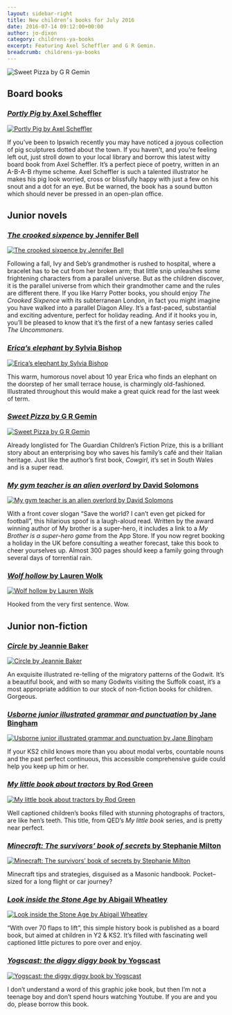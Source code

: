 ```yaml
---
layout: sidebar-right
title: New children’s books for July 2016
date: 2016-07-14 09:12:00+00:00
author: jo-dixon
category: childrens-ya-books
excerpt: Featuring Axel Scheffler and G R Gemin.
breadcrumb: childrens-ya-books
---
```

![Sweet Pizza by G R Gemin](/images/featured/featured-sweet-pizza.jpg)

<h2>Board books</h2>

<section class="cf">

<h3><a href="https://suffolk.spydus.co.uk/cgi-bin/spydus.exe/ENQ/OPAC/BIBENQ/11833667?QRY=CTIBIB%3C%20IRN(62311493)&amp;QRYTEXT=Portly%20Pig"><cite>Portly Pig</cite> by Axel Scheffler</a></h3>

<a href="https://suffolk.spydus.co.uk/cgi-bin/spydus.exe/ENQ/OPAC/BIBENQ/11833667?QRY=CTIBIB%3C%20IRN(62311493)&amp;QRYTEXT=Portly%20Pig"><img class="{% include /c/img-float-left.html %}" src="/images/article/portly-pig.jpg" alt="Portly Pig by Axel Scheffler" /></a>

<p class="mt0">If you’ve been to Ipswich recently you may have noticed a joyous collection of pig sculptures dotted about the town. If you haven’t, and you’re feeling left out, just stroll down to your local library and borrow this latest witty board book from Axel Scheffler. It’s a perfect piece of poetry, written in an A-B-A-B rhyme scheme. Axel Scheffler is such a talented illustrator he makes his pig look worried, cross or blissfully happy with just a few on his snout and a dot for an eye. But be warned, the book has a sound button which should never be pressed in an open-plan office.</p>

</section>

<h2>Junior novels</h2>

<section class="cf">

<h3><a href="https://suffolk.spydus.co.uk/cgi-bin/spydus.exe/ENQ/OPAC/BIBENQ/11836275?QRY=CTIBIB%3C%20IRN(62309581)&amp;QRYTEXT=The%20crooked%20sixpence"><cite>The crooked sixpence</cite> by Jennifer Bell</a></h3>

<a href="https://suffolk.spydus.co.uk/cgi-bin/spydus.exe/ENQ/OPAC/BIBENQ/11836275?QRY=CTIBIB%3C%20IRN(62309581)&amp;QRYTEXT=The%20crooked%20sixpence"><img class="{% include /c/img-float-left.html %}" src="/images/article/the-crooked-sixpence.jpg" alt="The crooked sixpence by Jennifer Bell" /></a>

<p class="mt0">Following a fall, Ivy and Seb’s grandmother is rushed to hospital, where a bracelet has to be cut from her broken arm; that little snip unleashes some frightening characters from a parallel universe. But as the children discover, it is the parallel universe from which their grandmother came and the rules are different there. If you like Harry Potter books, you should enjoy <cite>The Crooked Sixpence</cite> with its subterranean London, in fact you might imagine you have walked into a parallel Diagon Alley. It’s a fast-paced, substantial and exciting adventure, perfect for holiday reading. And if it hooks you in, you’ll be pleased to know that it’s the first of a new fantasy series called <cite>The Uncommoners</cite>.</p>

</section>

<section class="cf">

<h3><a href="https://suffolk.spydus.co.uk/cgi-bin/spydus.exe/ENQ/OPAC/BIBENQ/11838026?QRY=CTIBIB%3C%20IRN(62309020)&amp;QRYTEXT=Erica%27s%20elephant"><cite>Erica’s elephant</cite> by Sylvia Bishop</a></h3>

<a href="https://suffolk.spydus.co.uk/cgi-bin/spydus.exe/ENQ/OPAC/BIBENQ/11838026?QRY=CTIBIB%3C%20IRN(62309020)&amp;QRYTEXT=Erica%27s%20elephant"><img class="{% include /c/img-float-left.html %}" src="/images/article/ericas-elephant.jpg" alt="Erica’s elephant by Sylvia Bishop" /></a>

<p class="mt0">This warm, humorous novel about 10 year Erica who finds an elephant on the doorstep of her small terrace house, is charmingly old-fashioned. Illustrated throughout this would make a great quick read for the last week of term.
</p>

</section>

<section class="cf">

<h3><a href="https://suffolk.spydus.co.uk/cgi-bin/spydus.exe/ENQ/OPAC/BIBENQ/11840362?QRY=CTIBIB%3C%20IRN(62311491)&amp;QRYTEXT=Sweet%20pizza"><cite>Sweet Pizza</cite> by G R Gemin</a></h3>

<a href="https://suffolk.spydus.co.uk/cgi-bin/spydus.exe/ENQ/OPAC/BIBENQ/11840362?QRY=CTIBIB%3C%20IRN(62311491)&amp;QRYTEXT=Sweet%20pizza"><img class="{% include /c/img-float-left.html %}" src="/images/article/sweet-pizza.jpg" alt="Sweet Pizza by G R Gemin" /></a>

<p class="mt0">Already longlisted for The Guardian Children’s Fiction Prize, this is a brilliant story about an enterprising boy who saves his family’s café and their Italian heritage. Just like the author’s first book, <cite>Cowgirl</cite>, it’s set in South Wales and is a super read.</p>

</section>

<section class="cf">

<h3><a href="https://suffolk.spydus.co.uk/cgi-bin/spydus.exe/ENQ/OPAC/BIBENQ/11843833?QRY=CTIBIB%3C%20IRN(63356373)&amp;QRYTEXT=My%20gym%20teacher%20is%20an%20alien%20overlord"><cite>My gym teacher is an alien overlord</cite> by David Solomons</a></h3>

<a href="https://suffolk.spydus.co.uk/cgi-bin/spydus.exe/ENQ/OPAC/BIBENQ/11843833?QRY=CTIBIB%3C%20IRN(63356373)&amp;QRYTEXT=My%20gym%20teacher%20is%20an%20alien%20overlord"><img class="{% include /c/img-float-left.html %}" src="/images/article/my-gym-teacher-is-an-overlord.jpg" alt="My gym teacher is an alien overlord by David Solomons" /></a>

<p class="mt0">With a front cover slogan “Save the world? I can’t even get picked for football”, this hilarious spoof is a laugh-aloud read. Written by the award winning author of My brother is a super-hero, it includes a link to a <cite>My Brother is a super-hero game</cite> from the App Store. If you now regret booking a holiday in the UK before consulting a weather forecast, take this book to cheer yourselves up. Almost 300 pages should keep a family going through several days of torrential rain.</p>

</section>

<section class="cf">

<h3><a href="https://suffolk.spydus.co.uk/cgi-bin/spydus.exe/ENQ/OPAC/BIBENQ/11844703?QRY=CTIBIB%3C%20IRN(62309583)&amp;QRYTEXT=Wolf%20hollow"><cite>Wolf hollow</cite> by Lauren Wolk</a></h3>

<a href="https://suffolk.spydus.co.uk/cgi-bin/spydus.exe/ENQ/OPAC/BIBENQ/11844703?QRY=CTIBIB%3C%20IRN(62309583)&amp;QRYTEXT=Wolf%20hollow"><img class="{% include /c/img-float-left.html %}" src="/images/article/wolf-hollow.jpg" alt="Wolf hollow by Lauren Wolk" /></a>

<p class="mt0">Hooked from the very first sentence. Wow.</p>

</section>

<h2>Junior non-fiction</h2>

<section class="cf">

<h3><a href="https://suffolk.spydus.co.uk/cgi-bin/spydus.exe/ENQ/OPAC/BIBENQ/12356550?QRY=CTIBIB%3C%20IRN(9844748)&QRYTEXT=Circle"><cite>Circle</cite> by Jeannie Baker</a></h3>

<a href="https://suffolk.spydus.co.uk/cgi-bin/spydus.exe/ENQ/OPAC/BIBENQ/12356550?QRY=CTIBIB%3C%20IRN(9844748)&QRYTEXT=Circle"><img class="{% include /c/img-float-left.html %}" src="/images/article/circle.jpg" alt="Circle by Jeannie Baker" /></a>

<p class="mt0">An exquisite illustrated re-telling of the migratory patterns of the Godwit. It’s a beautiful book, and with so many Godwits visiting the Suffolk coast, it’s a most appropriate addition to our stock of non-fiction books for children. Gorgeous.</p>

</section>

<section class="cf">

<h3><a href="https://suffolk.spydus.co.uk/cgi-bin/spydus.exe/ENQ/OPAC/BIBENQ/11855180?QRY=CTIBIB%3C%20IRN(64990688)&amp;QRYTEXT=Usborne%20junior%20illustrated%20grammar%20and%20punctuation"><cite>Usborne junior illustrated grammar and punctuation</cite> by Jane Bingham</a></h3>

<a href="https://suffolk.spydus.co.uk/cgi-bin/spydus.exe/ENQ/OPAC/BIBENQ/11855180?QRY=CTIBIB%3C%20IRN(64990688)&amp;QRYTEXT=Usborne%20junior%20illustrated%20grammar%20and%20punctuation"><img class="{% include /c/img-float-left.html %}" src="/images/article/usborne-junior-illustrated-grammar-and-punctuation.jpg" alt="Usborne junior illustrated grammar and punctuation by Jane Bingham" /></a>

<p class="mt0">If your KS2 child knows more than you about modal verbs, countable nouns and the past perfect continuous, this accessible comprehensive guide could help you keep up him or her.</p>

</section>

<section class="cf">

<h3><a href="https://suffolk.spydus.co.uk/cgi-bin/spydus.exe/ENQ/OPAC/BIBENQ/11853905?QRY=CTIBIB%3C%20IRN(62309452)&amp;QRYTEXT=My%20little%20book%20of%20tractors"><cite>My little book about tractors</cite> by Rod Green</a></h3>

<a href="https://suffolk.spydus.co.uk/cgi-bin/spydus.exe/ENQ/OPAC/BIBENQ/11853905?QRY=CTIBIB%3C%20IRN(62309452)&amp;QRYTEXT=My%20little%20book%20of%20tractors"><img class="{% include /c/img-float-left.html %}" src="/images/article/my-little-book-of-tractors.jpg" alt="My little book about tractors by Rod Green" /></a>

<p class="mt0">Well captioned children’s books filled with stunning photographs of tractors, are like hen’s teeth. This title, from QED’s <cite>My little book</cite> series, and is pretty near perfect.</p>

</section>

<section class="cf">

<h3><a href="https://suffolk.spydus.co.uk/cgi-bin/spydus.exe/ENQ/OPAC/BIBENQ/11856881?QRY=CTIBIB%3C%20IRN(63357245)&amp;QRYTEXT=Minecraft%20%3A%20the%20Survivors%27%20book%20of%20secrets"><cite>Minecraft: The survivors’ book of secrets</cite> by Stephanie Milton</a></h3>

<a href="https://suffolk.spydus.co.uk/cgi-bin/spydus.exe/ENQ/OPAC/BIBENQ/11856881?QRY=CTIBIB%3C%20IRN(63357245)&amp;QRYTEXT=Minecraft%20%3A%20the%20Survivors%27%20book%20of%20secrets"><img class="{% include /c/img-float-left.html %}" src="/images/article/minecraft-the-survivors-book-of-secrets.jpg" alt="Minecraft: The survivors’ book of secrets by Stephanie Milton" /></a>

<p class="mt0">Minecraft tips and strategies, disguised as a Masonic handbook. Pocket–sized for a long flight or car journey?</p>

</section>

<section class="cf">

<h3><a href="https://suffolk.spydus.co.uk/cgi-bin/spydus.exe/ENQ/OPAC/BIBENQ/11856456?QRY=CTIBIB%3C%20IRN(62077139)&amp;QRYTEXT=Usborne%20look%20inside%20the%20Stone%20Age%20%3A%20with%20over%2070%20flaps%20to%20lift"><cite>Look inside the Stone Age</cite> by Abigail Wheatley</a></h3>

<a href="https://suffolk.spydus.co.uk/cgi-bin/spydus.exe/ENQ/OPAC/BIBENQ/11856456?QRY=CTIBIB%3C%20IRN(62077139)&amp;QRYTEXT=Usborne%20look%20inside%20the%20Stone%20Age%20%3A%20with%20over%2070%20flaps%20to%20lift"><img class="{% include /c/img-float-left.html %}" src="/images/article/look-inside-the-stone-age.jpg" alt="Look inside the Stone Age by Abigail Wheatley" /></a>

<p class="mt0">“With over 70 flaps to lift”, this simple history book is published as a board book, but aimed at children in Y2 &amp; KS2. It’s filled with fascinating well captioned little pictures to pore over and enjoy.</p>

</section>

<section class="cf">

<h3><a href="https://suffolk.spydus.co.uk/cgi-bin/spydus.exe/ENQ/OPAC/BIBENQ/12359663?QRY=CTIBIB%3C%20IRN(61026764)&QRYTEXT=Yogscast%20-%20the%20diggy%20diggy%20book"><cite>Yogscast: the diggy diggy book</cite> by Yogscast</a></h3>

<a href="https://suffolk.spydus.co.uk/cgi-bin/spydus.exe/ENQ/OPAC/BIBENQ/12359663?QRY=CTIBIB%3C%20IRN(61026764)&QRYTEXT=Yogscast%20-%20the%20diggy%20diggy%20book"><img class="{% include /c/img-float-left.html %}" src="/images/article/yogscast-the-diggy-diggy-book.jpg" alt="Yogscast: the diggy diggy book by Yogscast" /></a>

<p class="mt0">I don’t understand a word of this graphic joke book, but then I’m not a teenage boy and don’t spend hours watching Youtube. If you are and you do, please borrow this book.</p>

</section>

